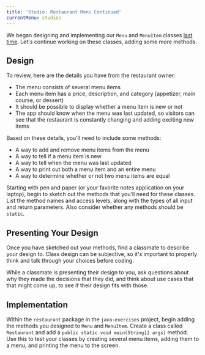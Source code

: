 ```yaml
---
title: 'Studio: Restaurant Menu Continued'
currentMenu: studios
---
```


We began designing and implementing our `Menu` and `MenuItem` classes [last time](../restaurant-menu/). Let's continue working on these classes, adding some more methods.

## Design

To review, here are the details you have from the restaurant owner:

- The menu consists of several menu items
- Each menu item has a price, description, and category (appetizer, main course, or dessert)
- It should be possible to display whether a menu item is new or not
- The app should know when the menu was last updated, so visitors can see that the restaurant is constantly changing and adding exciting new items

Based on these details, you'll need to include some methods:

- A way to add and remove menu items from the menu
- A way to tell if a menu item is new
- A way to tell when the menu was last updated
- A way to print out both a menu item and an entire menu
- A way to determine whether or not two menu items are equal

Starting with pen and paper (or your favorite notes application on your laptop), begin to sketch out the methods that you'll need for these classes. List the method names and access levels, along with the types of all input and return parameters. Also consider whether any methods should be `static`.

## Presenting Your Design

Once you have sketched out your methods, find a classmate to describe your design to. Class design can be subjective, so it's important to properly think and talk through your choices before coding.

While a classmate is presenting their design to you, ask questions about why they made the decisions that they did, and think about use cases that that might come up, to see if their design fits with those.

## Implementation

Within the `restaurant` package in the `java-exercises` project, begin adding the methods you designed to `Menu` and `MenuItem`. Create a class called `Restaurant` and add a `public static void main(String[] args)` method. Use this to test your classes by creating several menu items, adding them to a menu, and printing the menu to the screen.
